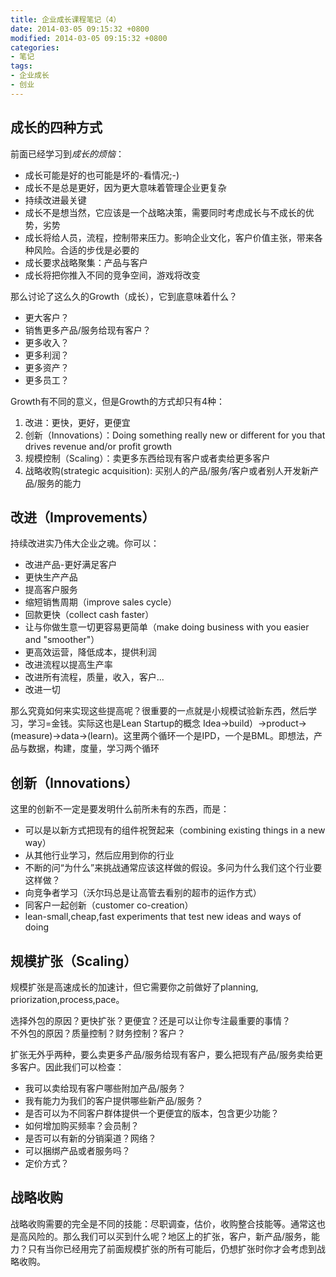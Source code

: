 ```yaml
---
title: 企业成长课程笔记（4）
date: 2014-03-05 09:15:32 +0800
modified: 2014-03-05 09:15:32 +0800
categories:
- 笔记
tags:
- 企业成长
- 创业
---
```


## **成长的四种方式**

前面已经学习到*成长的烦恼*：

+ 成长可能是好的也可能是坏的-看情况;-)
+ 成长不是总是更好，因为更大意味着管理企业更复杂
+ 持续改进最关键
+ 成长不是想当然，它应该是一个战略决策，需要同时考虑成长与不成长的优势，劣势
+ 成长将给人员，流程，控制带来压力。影响企业文化，客户价值主张，带来各种风险。合适的步伐是必要的
+ 成长要求战略聚集：产品与客户
+ 成长将把你推入不同的竞争空间，游戏将改变

那么讨论了这么久的Growth（成长），它到底意味着什么？

+ 更大客户？
+ 销售更多产品/服务给现有客户？
+ 更多收入？
+ 更多利润？
+ 更多资产？
+ 更多员工？

Growth有不同的意义，但是Growth的方式却只有4种：
1. 改进：更快，更好，更便宜
2. 创新（Innovations）：Doing something really new or different for you that drives revenue and/or profit growth
3. 规模控制（Scaling）：卖更多东西给现有客户或者卖给更多客户
4. 战略收购(strategic acquisition): 买别人的产品/服务/客户或者别人开发新产品/服务的能力

## **改进（Improvements）**

持续改进实乃伟大企业之魂。你可以：

+ 改进产品-更好满足客户
+ 更快生产产品
+ 提高客户服务
+ 缩短销售周期（improve sales cycle）
+ 回款更快（collect cash faster）
+ 让与你做生意一切更容易更简单（make doing business with you easier and "smoother"）
+ 更高效运营，降低成本，提供利润
+ 改进流程以提高生产率
+ 改进所有流程，质量，收入，客户...
+ 改进一切

那么究竟如何来实现这些提高呢？很重要的一点就是小规模试验新东西，然后学习，学习=金钱。实际这也是Lean Startup的概念 Idea->build）->product->(measure)->data->(learn)。这里两个循环一个是IPD，一个是BML。即想法，产品与数据，构建，度量，学习两个循环

## **创新（Innovations）**

这里的创新不一定是要发明什么前所未有的东西，而是：

+ 可以是以新方式把现有的组件祝贺起来（combining existing things in a new way）
+ 从其他行业学习，然后应用到你的行业
+ 不断的问“为什么”来挑战通常应该这样做的假设。多问为什么我们这个行业要这样做？
+ 向竞争者学习（沃尔玛总是让高管去看别的超市的运作方式）
+ 同客户一起创新（customer co-creation）
+ lean-small,cheap,fast experiments that test new ideas and ways of doing

## **规模扩张（Scaling）**

规模扩张是高速成长的加速计，但它需要你之前做好了planning, priorization,process,pace。

选择外包的原因？更快扩张？更便宜？还是可以让你专注最重要的事情？    
不外包的原因？质量控制？财务控制？客户？

扩张无外乎两种，要么卖更多产品/服务给现有客户，要么把现有产品/服务卖给更多客户。因此我们可以检查：

+ 我可以卖给现有客户哪些附加产品/服务？
+ 我有能力为我们的客户提供哪些新产品/服务？
+ 是否可以为不同客户群体提供一个更便宜的版本，包含更少功能？
+ 如何增加购买频率？会员制？
+ 是否可以有新的分销渠道？网络？
+ 可以捆绑产品或者服务吗？
+ 定价方式？

## **战略收购**

战略收购需要的完全是不同的技能：尽职调查，估价，收购整合技能等。通常这也是高风险的。那么我们可以买到什么呢？地区上的扩张，客户，新产品/服务，能力？只有当你已经用完了前面规模扩张的所有可能后，仍想扩张时你才会考虑到战略收购。